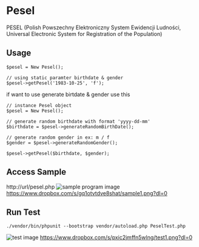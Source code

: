 # Pesel
PESEL (Polish Powszechny Elektroniczny System Ewidencji Ludności, Universal Electronic System for Registration of the Population) 

## Usage 
```
$pesel = New Pesel();

// using static paramter birthdate & gender
$pesel->getPesel('1983-10-25', 'f');
```

if want to use generate birtdate & gender use this
```
// instance Pesel object
$pesel = New Pesel();

// generate random birthdate with format 'yyyy-dd-mm'
$birthdate = $pesel->generateRandomBirthDate();

// generate random gender in ex: m / f
$gender = $pesel->generateRandomGender();

$pesel->getPesel($birthdate, $gender);
```

## Access Sample
http://url/pesel.php
![sample program image](https://www.dropbox.com/s/gq1otvtdve8shat/sample1.png?raw=0)
https://www.dropbox.com/s/gq1otvtdve8shat/sample1.png?dl=0


## Run Test
```
./vendor/bin/phpunit --bootstrap vendor/autoload.php PeselTest.php
```

![test image](https://www.dropbox.com/s/pxic2jmffn5wlng/test1.png?raw=0)
https://www.dropbox.com/s/pxic2jmffn5wlng/test1.png?dl=0
